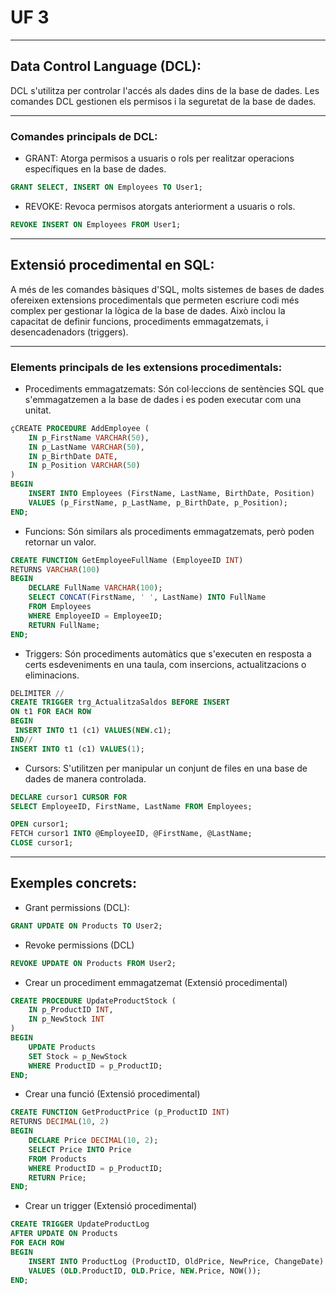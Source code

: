 # UF 3

***

## Data Control Language (DCL):
DCL s'utilitza per controlar l'accés als dades dins de la base de dades. Les comandes DCL gestionen els permisos i la seguretat de la base de dades.

***

### Comandes principals de DCL:

* GRANT: Atorga permisos a usuaris o rols per realitzar operacions específiques en la base de dades.
```sql
GRANT SELECT, INSERT ON Employees TO User1;
```

* REVOKE: Revoca permisos atorgats anteriorment a usuaris o rols.
```sql
REVOKE INSERT ON Employees FROM User1;
```

***

## Extensió procedimental en SQL:
A més de les comandes bàsiques d'SQL, molts sistemes de bases de dades ofereixen extensions procedimentals que permeten escriure codi més complex per gestionar la lògica de la base de dades. Això inclou la capacitat de definir funcions, procediments emmagatzemats, i desencadenadors (triggers).

***

### Elements principals de les extensions procedimentals:

* Procediments emmagatzemats: Són col·leccions de sentències SQL que s'emmagatzemen a la base de dades i es poden executar com una unitat.
```sql
çCREATE PROCEDURE AddEmployee (
    IN p_FirstName VARCHAR(50),
    IN p_LastName VARCHAR(50),
    IN p_BirthDate DATE,
    IN p_Position VARCHAR(50)
)
BEGIN
    INSERT INTO Employees (FirstName, LastName, BirthDate, Position)
    VALUES (p_FirstName, p_LastName, p_BirthDate, p_Position);
END;
```

* Funcions: Són similars als procediments emmagatzemats, però poden retornar un valor.
```sql
CREATE FUNCTION GetEmployeeFullName (EmployeeID INT)
RETURNS VARCHAR(100)
BEGIN
    DECLARE FullName VARCHAR(100);
    SELECT CONCAT(FirstName, ' ', LastName) INTO FullName
    FROM Employees
    WHERE EmployeeID = EmployeeID;
    RETURN FullName;
END;
```

* Triggers: Són procediments automàtics que s'executen en resposta a certs esdeveniments en una taula, com insercions, actualitzacions o eliminacions.
```sql
DELIMITER //
CREATE TRIGGER trg_ActualitzaSaldos BEFORE INSERT
ON t1 FOR EACH ROW
BEGIN
 INSERT INTO t1 (c1) VALUES(NEW.c1);
END//
INSERT INTO t1 (c1) VALUES(1);
```

* Cursors: S'utilitzen per manipular un conjunt de files en una base de dades de manera controlada.
```sql
DECLARE cursor1 CURSOR FOR
SELECT EmployeeID, FirstName, LastName FROM Employees;

OPEN cursor1;
FETCH cursor1 INTO @EmployeeID, @FirstName, @LastName;
CLOSE cursor1;
```

***

## Exemples concrets:

* Grant permissions (DCL):
```sql
GRANT UPDATE ON Products TO User2;
```

* Revoke permissions (DCL)
```sql
REVOKE UPDATE ON Products FROM User2;
```

* Crear un procediment emmagatzemat (Extensió procedimental)
```sql
CREATE PROCEDURE UpdateProductStock (
    IN p_ProductID INT,
    IN p_NewStock INT
)
BEGIN
    UPDATE Products
    SET Stock = p_NewStock
    WHERE ProductID = p_ProductID;
END;
```

* Crear una funció (Extensió procedimental)
```sql
CREATE FUNCTION GetProductPrice (p_ProductID INT)
RETURNS DECIMAL(10, 2)
BEGIN
    DECLARE Price DECIMAL(10, 2);
    SELECT Price INTO Price
    FROM Products
    WHERE ProductID = p_ProductID;
    RETURN Price;
END;
```

* Crear un trigger (Extensió procedimental)
```sql
CREATE TRIGGER UpdateProductLog
AFTER UPDATE ON Products
FOR EACH ROW
BEGIN
    INSERT INTO ProductLog (ProductID, OldPrice, NewPrice, ChangeDate)
    VALUES (OLD.ProductID, OLD.Price, NEW.Price, NOW());
END;
```
